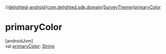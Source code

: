 //[delighted-android](../../../index.md)/[com.delighted.sdk.domain](../index.md)/[SurveyTheme](index.md)/[primaryColor](primary-color.md)

# primaryColor

[androidJvm]\
val [primaryColor](primary-color.md): [String](https://kotlinlang.org/api/latest/jvm/stdlib/kotlin/-string/index.html)
